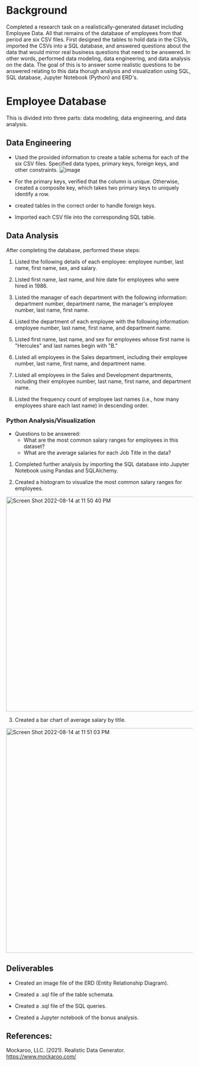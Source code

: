 # Background

Completed a research task on a realistically-generated dataset including Employee Data. All that remains of the database of employees from that period are six CSV files. First designed the tables to hold data in the CSVs, imported the CSVs into a SQL database, and answered questions about the data that would mirror real business questions that need to be answered. In other words, performed data modeling, data engineering, and data analysis on the data. The goal of this is to answer some realistic questions to be answered relating to this data thorugh analysis and visualization using SQL, SQL database, Jupyter Notebook (Python) and ERD's.

# Employee Database

 This is divided into three parts: data modeling, data engineering, and data analysis.

## Data Engineering

 - Used the provided information to create a table schema for each of the six CSV files. Specified data types, primary keys, foreign keys, and other constraints.
![image](https://user-images.githubusercontent.com/91276925/184511727-45973327-8c02-4e08-8025-dafa5141dcd4.png)

 - For the primary keys, verified that the column is unique. Otherwise, created a composite key, which takes two primary keys to uniquely identify a row.

 - created tables in the correct order to handle foreign keys.

 - Imported each CSV file into the corresponding SQL table.
 
## Data Analysis
After completing the database, performed these steps:

1) Listed the following details of each employee: employee number, last name, first name, sex, and salary.

2) Listed first name, last name, and hire date for employees who were hired in 1986.

3) Listed the manager of each department with the following information: department number, department name, the manager's employee number, last name, first name.

4) Listed the department of each employee with the following information: employee number, last name, first name, and department name.

5) Listed first name, last name, and sex for employees whose first name is "Hercules" and last names begin with "B."

6) Listed all employees in the Sales department, including their employee number, last name, first name, and department name.

7) Listed all employees in the Sales and Development departments, including their employee number, last name, first name, and department name.

8) Listed the frequency count of employee last names (i.e., how many employees share each last name) in descending order.

### Python Analysis/Visualization

- Questions to be answered:
  - What are the most common salary ranges for employees in this dataset?
  - What are the average salaries for each Job Title in the data?

1) Completed further analysis by importing the SQL database into Jupyter Notebook using Pandas and SQLAlchemy.

2) Created a histogram to visualize the most common salary ranges for employees.
<img width="578" alt="Screen Shot 2022-08-14 at 11 50 40 PM" src="https://user-images.githubusercontent.com/91276925/184574363-3b5ec5eb-93d1-4d5a-af33-0d95d1b71247.png">

3) Created a bar chart of average salary by title.
<img width="605" alt="Screen Shot 2022-08-14 at 11 51 03 PM" src="https://user-images.githubusercontent.com/91276925/184574373-3d9b4769-2972-4229-b03c-8575040b425d.png">

## Deliverables

 - Created an image file of the ERD (Entity Relationship Diagram).

 - Created a .sql file of the table schemata.

 - Created a .sql file of the SQL queries.

 - Created a Jupyter notebook of the bonus analysis.

## References:

Mockaroo, LLC. (2021). Realistic Data Generator. https://www.mockaroo.com/
